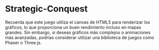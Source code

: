 # Strategic-Conquest
Recuerda que este juego utiliza el canvas de HTML5 para renderizar los gráficos, lo que proporciona un buen rendimiento incluso en mapas grandes. Sin embargo, si deseas gráficos más complejos o animaciones más avanzadas, podrías considerar utilizar una biblioteca de juegos como Phaser o Three.js.

